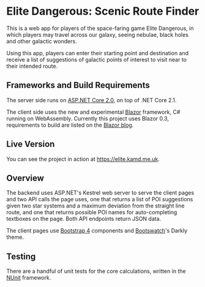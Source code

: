 
# Elite Dangerous: Scenic Route Finder

This is a web app for players of the space-faring game Elite Dangerous, in which
players may travel across our galaxy, seeing nebulae, black holes and other
galactic wonders.

Using this app, players can enter their starting point and destination and 
receive a list of suggestions of galactic points of interest to visit near to their
intended route.

## Frameworks and Build Requirements

The server side runs on [ASP.NET Core 2.0](https://github.com/aspnet/Home), on
top of .NET Core 2.1.

The client side uses the new and experimental [Blazor](https://blazor.net/) framework,
 C# running on WebAssembly. Currently this project uses Blazor 0.3,
requirements to build are listed on the [Blazor blog](https://blogs.msdn.microsoft.com/webdev/2018/05/02/blazor-0-3-0-experimental-release-now-available/).

## Live Version

You can see the project in action at https://elite.kamd.me.uk.

## Overview

The backend uses ASP.NET's Kestrel web server to serve the client pages and two
API calls the page uses, one that returns a list of POI suggestions given two
star systems and a maximum deviation from the straight line route, and one that
returns possible POI names for auto-completing textboxes on the page. Both API
endpoints return JSON data.

The client pages use [Bootstrap 4](https://getbootstrap.com/) components and
[Bootswatch](https://bootswatch.com/)'s Darkly theme.

## Testing

There are a handful of unit tests for the core calculations, written in
the [NUnit](http://nunit.org/) framework.
